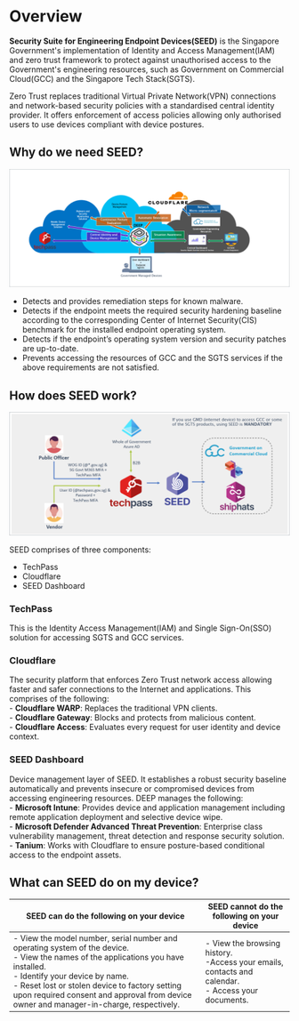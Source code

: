 # Overview

**Security Suite for Engineering Endpoint Devices(SEED)** is the Singapore Government's implementation of Identity and Access Management(IAM) and zero trust framework to protect against unauthorised access to the Government's engineering resources, such as Government on Commercial Cloud(GCC) and the Singapore Tech Stack(SGTS).

Zero Trust replaces traditional Virtual Private Network(VPN) connections and network-based security policies with a standardised central identity provider. It offers enforcement of access policies allowing only authorised users to use devices compliant with device postures.

## Why do we need SEED?

![why-do-we-need-seed](images/why-do-we-need-seed.png)

- Detects and provides remediation steps for known malware.
- Detects if the endpoint meets the required security hardening baseline according to the corresponding Center of Internet Security(CIS) benchmark for the installed endpoint operating system.
- Detects if the endpoint’s operating system version and security patches are up-to-date.
- Prevents accessing the resources of GCC and the SGTS services if the above requirements are not satisfied.

## How does SEED work?

![how-does-seed-work](images/how-does-seed-work.png)

SEED comprises of three components:

- TechPass
- Cloudflare
- SEED Dashboard

<!-- tabs:start -->

### **TechPass**

This is the Identity Access Management(IAM) and Single Sign-On(SSO) solution for accessing SGTS and GCC services.

### **Cloudflare**

The security platform that enforces Zero Trust network access allowing faster and safer connections to the Internet and applications. This comprises of the following:<br>- **Cloudflare WARP**: Replaces the traditional VPN clients.<br>- **Cloudflare Gateway**: Blocks and protects from malicious content.<br>- **Cloudflare Access**: Evaluates every request for user identity and device context.

### **SEED Dashboard**

Device management layer of SEED. It establishes a robust security baseline automatically​ and prevents insecure or compromised devices from accessing engineering resources.​ DEEP manages the following:<br>- **Microsoft Intune**: Provides device and application management including remote application deployment and selective device wipe.<br>- **Microsoft Defender Advanced Threat Prevention**: Enterprise class vulnerability management, threat detection and response security solution.<br>- **Tanium**: Works with Cloudflare to ensure posture-based conditional access to the endpoint assets.

<!-- tabs:end -->

## What can SEED do on my device?


|SEED can do the following on your device|SEED cannot do the following on your device|
|---|---|
|- View the model number, serial number and operating system of the device.<br>- View the names of the applications you have installed.<br>- Identify your device by name.<br>- Reset lost or stolen device to factory setting upon required consent and approval from device owner and manager-in-charge, respectively.|- View the browsing history.<br>-Access your emails, contacts and calendar.<br>- Access your documents.|










